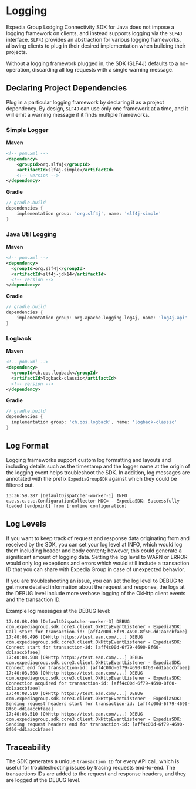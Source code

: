 # Logging
Expedia Group Lodging Connectivity SDK for Java does not impose a logging framework on clients, and instead supports logging via the `SLF4J` interface. `SLF4J` provides an abstraction for various logging frameworks, allowing clients to plug in their desired implementation when building their projects.

Without a logging framework plugged in, the SDK (SLF4J) defaults to a no-operation, discarding all log requests with a single warning message.

## Declaring Project Dependencies
Plug in a particular logging framework by declaring it as a project dependency. By design, `SLF4J` can use only one framework at a time, and it will emit a warning message if it finds multiple frameworks.

### Simple Logger

**Maven**
```xml
<!-- pom.xml -->
<dependency>
    <groupId>org.slf4j</groupId>
    <artifactId>slf4j-simple</artifactId>
    <!-- version -->
</dependency>
```

**Gradle**
```groovy
// gradle.build
dependencies {
    implementation group: 'org.slf4j', name: 'slf4j-simple'
}
```

### Java Util Logging

**Maven**
```xml
<!-- pom.xml -->
<dependency> 
  <groupId>org.slf4j</groupId>
  <artifactId>slf4j-jdk14</artifactId>
  <!-- version -->
</dependency>
```

**Gradle**
```groovy
// gradle.build
dependencies {
    implementation group: org.apache.logging.log4j, name: 'log4j-api'
}
```

### Logback

**Maven**
```xml
<!-- pom.xml -->
<dependency> 
  <groupId>ch.qos.logback</groupId>
  <artifactId>logback-classic</artifactId>
  <!-- version -->
</dependency>
```

**Gradle**
```groovy
// gradle.build
dependencies {
  implementation group: 'ch.qos.logback', name: 'logback-classic'
}
```

## Log Format
Logging frameworks support custom log formatting and layouts and including details such as the timestamp and the logger name at the origin of the logging event helps troubleshoot the SDK. In addition, log messages are annotated with the prefix `ExpediaGroupSDK` against which they could be filtered out.

```text
13:36:59.287 [DefaultDispatcher-worker-1] INFO  c.e.s.c.c.c.ConfigurationCollector MDC= - ExpediaSDK: Successfully loaded [endpoint] from [runtime configuration]
```

## Log Levels
If you want to keep track of request and response data originating from and received by the SDK, you can set your log level at INFO, which would log them including header and body content; however, this could generate a significant amount of logging data. Setting the log level to WARN or ERROR would only log exceptions and errors which would still include a transaction ID that you can share with Expedia Group in case of unexpected behavior.

If you are troubleshooting an issue, you can set the log level to DEBUG to get more detailed information about the request and response, the logs at the DEBUG level include more verbose logging of the OkHttp client events and the transaction ID.

Example log messages at the DEBUG level:
```text
17:40:08.490 [DefaultDispatcher-worker-3] DEBUG com.expediagroup.sdk.core3.client.OkHttpEventListener - ExpediaSDK: Call start for transaction-id: [aff4c00d-6f79-4690-8f60-dd1aaccbfaee]
17:40:08.496 [OkHttp https://test.ean.com/...] DEBUG com.expediagroup.sdk.core3.client.OkHttpEventListener - ExpediaSDK: Connect start for transaction-id: [aff4c00d-6f79-4690-8f60-dd1aaccbfaee]
17:40:08.508 [OkHttp https://test.ean.com/...] DEBUG com.expediagroup.sdk.core3.client.OkHttpEventListener - ExpediaSDK: Connect end for transaction-id: [aff4c00d-6f79-4690-8f60-dd1aaccbfaee]
17:40:08.508 [OkHttp https://test.ean.com/...] DEBUG com.expediagroup.sdk.core3.client.OkHttpEventListener - ExpediaSDK: Connection acquired for transaction-id: [aff4c00d-6f79-4690-8f60-dd1aaccbfaee]
17:40:08.510 [OkHttp https://test.ean.com/...] DEBUG com.expediagroup.sdk.core3.client.OkHttpEventListener - ExpediaSDK: Sending request headers start for transaction-id: [aff4c00d-6f79-4690-8f60-dd1aaccbfaee]
17:40:08.510 [OkHttp https://test.ean.com/...] DEBUG com.expediagroup.sdk.core3.client.OkHttpEventListener - ExpediaSDK: Sending request headers end for transaction-id: [aff4c00d-6f79-4690-8f60-dd1aaccbfaee]
```

## Traceability
The SDK generates a unique `transaction ID` for every API call, which is useful for troubleshooting issues by tracing requests end-to-end. The transactions IDs are added to the request and response headers, and they are logged at the DEBUG level.
